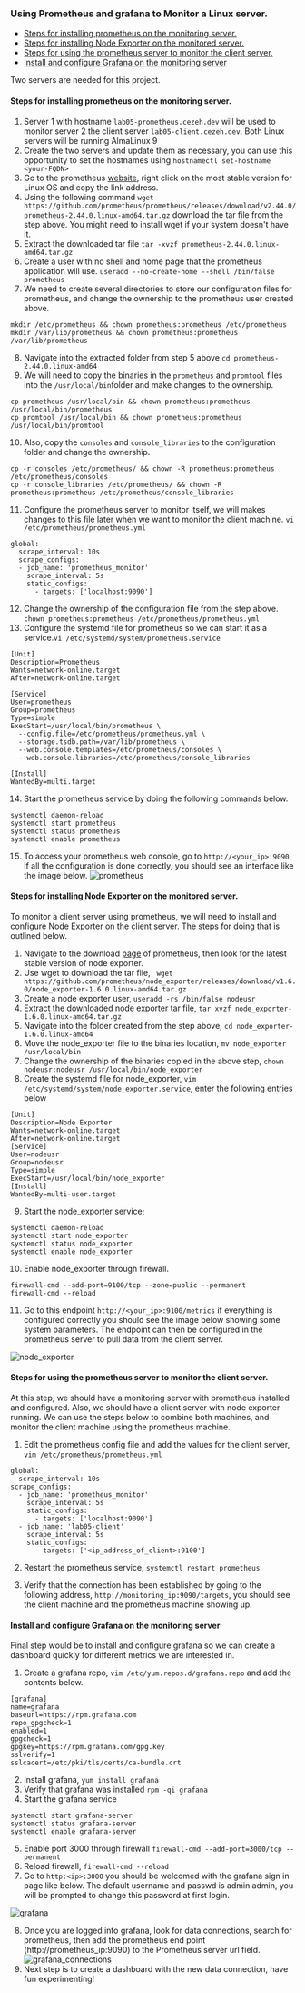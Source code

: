 ### Using Prometheus and grafana to Monitor a Linux server.<!-- omit from toc -->
- [Steps for installing prometheus on the monitoring server.](#steps-for-installing-prometheus-on-the-monitoring-server)
- [Steps for installing Node Exporter on the monitored server.](#steps-for-installing-node-exporter-on-the-monitored-server)
- [Steps for using the prometheus server to monitor the client server.](#steps-for-using-the-prometheus-server-to-monitor-the-client-server)
- [Install and configure Grafana on the monitoring server](#install-and-configure-grafana-on-the-monitoring-server)

Two servers are needed for this project.
#### Steps for installing prometheus on the monitoring server.
1. Server 1 with hostname `lab05-prometheus.cezeh.dev` will be used to monitor server 2 the client server `lab05-client.cezeh.dev`. Both Linux servers will be running AlmaLinux 9
2. Create the two servers and update them as necessary, you can use this opportunity to set the hostnames using `hostnamectl set-hostname <your-FQDN>`
3. Go to the prometheus [website](https://prometheus.io/download/), right click on the most stable version for Linux OS and copy the link address.
4. Using the following command `wget https://github.com/prometheus/prometheus/releases/download/v2.44.0/prometheus-2.44.0.linux-amd64.tar.gz` download the tar file from the step above. You might need to install wget if your system doesn't have it.
5. Extract the downloaded tar file `tar -xvzf prometheus-2.44.0.linux-amd64.tar.gz`
6. Create a user with no shell and home page that the prometheus application will use.
   `useradd --no-create-home --shell /bin/false prometheus`
7. We need to create several directories to store our configuration files for prometheus, and change the ownership to the prometheus user created above.
 ```console
 mkdir /etc/prometheus && chown prometheus:prometheus /etc/prometheus
 mkdir /var/lib/prometheus && chown prometheus:prometheus /var/lib/prometheus
 ```
8. Navigate into the extracted folder from step 5 above `cd prometheus-2.44.0.linux-amd64`
9. We will need to copy the binaries in the `prometheus` and `promtool` files into the `/usr/local/bin`folder and make changes to the ownership.
```console
cp prometheus /usr/local/bin && chown prometheus:prometheus /usr/local/bin/prometheus
cp promtool /usr/local/bin && chown prometheus:prometheus /usr/local/bin/promtool
``` 
10. Also, copy the `consoles` and `console_libraries` to the configuration folder and change the ownership.
```console
cp -r consoles /etc/prometheus/ && chown -R prometheus:prometheus /etc/prometheus/consoles
cp -r console_libraries /etc/prometheus/ && chown -R prometheus:prometheus /etc/prometheus/console_libraries
```
11. Configure the prometheus server to monitor itself, we will makes changes to this file later when we want to monitor the client machine. `vi /etc/prometheus/prometheus.yml`
```vim
global:
  scrape_interval: 10s
  scrape_configs:
  - job_name: 'prometheus_monitor'
    scrape_interval: 5s
    static_configs:
      - targets: ['localhost:9090']

```
12. Change the ownership of the configuration file from the step above. `chown prometheus:prometheus /etc/prometheus/prometheus.yml`
13. Configure the systemd file for prometheus so we can start it as a service.`vi /etc/systemd/system/prometheus.service`
```vim
[Unit]
Description=Prometheus
Wants=network-online.target
After=network-online.target

[Service]
User=prometheus
Group=prometheus
Type=simple
ExecStart=/usr/local/bin/prometheus \
  --config.file=/etc/prometheus/prometheus.yml \
  --storage.tsdb.path=/var/lib/prometheus \
  --web.console.templates=/etc/prometheus/consoles \
  --web.console.libraries=/etc/prometheus/console_libraries

[Install]
WantedBy=multi.target

```
14. Start the prometheus service by doing the following commands below.
```console
systemctl daemon-reload
systemctl start prometheus
systemctl status prometheus
systemctl enable prometheus
```
15. To access your prometheus web console, go to `http://<your_ip>:9090`, if all the configuration is done correctly, you should see an interface like the image below.
![prometheus](../images/prometheus.jpg)

#### Steps for installing Node Exporter on the monitored server.
To monitor a client server using prometheus, we will need to install and configure Node Exporter on the client server. The steps for doing that is outlined below.
1. Navigate to the download [page](https://prometheus.io/download/) of prometheus, then look for the latest stable version of node exporter.
2. Use wget to download the tar file, ` wget https://github.com/prometheus/node_exporter/releases/download/v1.6.0/node_exporter-1.6.0.linux-amd64.tar.gz`
3. Create a node exporter user, `useradd -rs /bin/false nodeusr`
4. Extract the downloaded node exporter tar file, `tar xvzf node_exporter-1.6.0.linux-amd64.tar.gz`
5. Navigate into the folder created from the step above, `cd node_exporter-1.6.0.linux-amd64`
6. Move the node_exporter file to the binaries location, `mv node_exporter /usr/local/bin`
7. Change the ownership of the binaries copied in the above step, `chown nodeusr:nodeusr /usr/local/bin/node_exporter`
8. Create the systemd file for node_exporter, `vim /etc/systemd/system/node_exporter.service`, enter the following entries below
```vim
[Unit]
Description=Node Exporter
Wants=network-online.target
After=network-online.target
[Service]
User=nodeusr
Group=nodeusr
Type=simple
ExecStart=/usr/local/bin/node_exporter
[Install]
WantedBy=multi-user.target
```
9. Start the node_exporter service;

```console
systemctl daemon-reload
systemctl start node_exporter
systemctl status node_exporter
systemctl enable node_exporter
```
10. Enable node_exporter through firewall.

```console
firewall-cmd --add-port=9100/tcp --zone=public --permanent
firewall-cmd --reload
```
11. Go to this endpoint `http://<your_ip>:9100/metrics` if everything is configured correctly you should see the image below showing some system parameters. The endpoint can then be configured in the prometheus server to pull data from the client server.

![node_exporter](../images/node_exporter.jpg)

#### Steps for using the prometheus server to monitor the client server.
At this step, we should have a monitoring server with prometheus installed and configured. Also, we should have a client server with node exporter running. We can use the steps below to combine both machines, and monitor the client machine using the prometheus machine.
1. Edit the prometheus config file and add the values for the client server, `vim /etc/prometheus/prometheus.yml`
```vim
global:
  scrape_interval: 10s
scrape_configs:
  - job_name: 'prometheus_monitor'
    scrape_interval: 5s
    static_configs:
      - targets: ['localhost:9090']
  - job_name: 'lab05-client'
    scrape_interval: 5s
    static_configs:
      - targets: ['<ip_address_of_client>:9100']
```
2. Restart the prometheus service, `systemctl restart prometheus`

3. Verify that the connection has been established by going to the following address, `http://monitoring_ip:9090/targets`, you should see the client machine and the prometheus machine showing up.

#### Install and configure Grafana on the monitoring server
Final step would be to install and configure grafana so we can create a dashboard quickly for different metrics we are interested in.
1. Create a grafana repo, `vim /etc/yum.repos.d/grafana.repo` and add the contents below.
```vim
[grafana]
name=grafana
baseurl=https://rpm.grafana.com
repo_gpgcheck=1
enabled=1
gpgcheck=1
gpgkey=https://rpm.grafana.com/gpg.key
sslverify=1
sslcacert=/etc/pki/tls/certs/ca-bundle.crt
```
2. Install grafana, `yum install grafana`
3. Verify that grafana was installed `rpm -qi grafana`
4. Start the grafana service

```console
systemctl start grafana-server
systemctl status grafana-server
systemctl enable grafana-server
```
5. Enable port 3000 through firewall `firewall-cmd --add-port=3000/tcp --permanent`
6. Reload firewall, `firewall-cmd --reload`
7. Go to `http:<ip>:3000` you should be welcomed with the grafana sign in page like below. The default username and passwd is admin admin, you will be prompted to change this password at first login.

![grafana](../images/grafana.jpg)

8. Once you are logged into grafana, look for data connections, search for prometheus, then add the prometheus end point (http://prometheus_ip:9090) to the Prometheus server url field.
![grafana_connections](../images/grafana_connections.jpg)
9. Next step is to create a dashboard with the new data connection, have fun experimenting!


